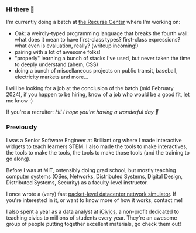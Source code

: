 ### Hi there 👋

I'm currently doing a batch at [the Recurse Center](https://www.recurse.com/) where I'm working on:

 - Oak: a weirdly-typed programming language that breaks the fourth wall: what does it mean to have first-class types? first-class expressions? what even is evaluation, really? (writeup incoming!)
 - pairing with a lot of awesome folks!
 - "properly" learning a bunch of stacks I've used, but never taken the time to deeply understand (ahem, CSS)
 - doing a bunch of miscellaneous projects on public transit, baseball, electricity markets and more...

I will be looking for a job at the conclusion of the batch (mid February 2024), if you happen to be hiring, know of a job who would be a good fit, let me know :)

If you're a recruiter: _Hi! I hope you're having a wonderful day 💮_

### Previously

I was a Senior Software Engineer at Brilliant.org where I made interactive widgets to teach learners STEM.
I also made the tools to make interactives, the tools to make the tools, the tools to make those tools (and the training to go along).

Before I was at MIT, ostensibly doing grad school, but mostly teaching computer systems (OSes, Networks, Distributed Systems, Digital Design, Distributed Systems, Security) as a faculty-level instructor.

I once wrote a (very) fast [packet-level datacenter network simulator](https://github.com/nibrivia/rustasim). If you're interested in it, or want to know more of how it works, contact me!

I also spent a year as a data analyst at [iCivics](https://www.icivics.org/), a non-profit dedicated to teaching civics to millions of students every year.
They're an awesome group of people putting together excellent materials, go check them out!
